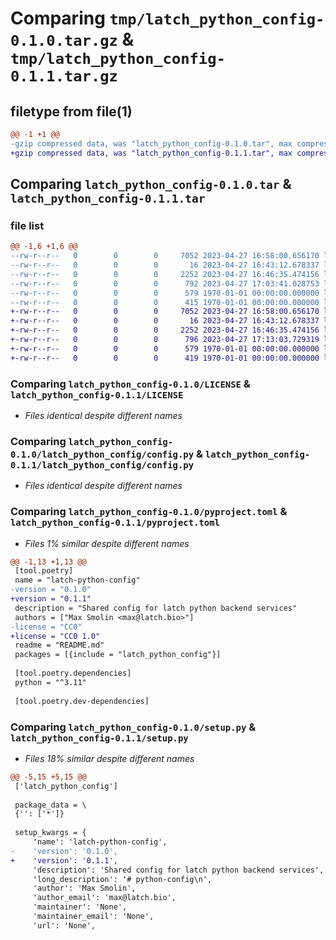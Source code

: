 # Comparing `tmp/latch_python_config-0.1.0.tar.gz` & `tmp/latch_python_config-0.1.1.tar.gz`

## filetype from file(1)

```diff
@@ -1 +1 @@
-gzip compressed data, was "latch_python_config-0.1.0.tar", max compression
+gzip compressed data, was "latch_python_config-0.1.1.tar", max compression
```

## Comparing `latch_python_config-0.1.0.tar` & `latch_python_config-0.1.1.tar`

### file list

```diff
@@ -1,6 +1,6 @@
--rw-r--r--   0        0        0     7052 2023-04-27 16:58:00.656170 latch_python_config-0.1.0/LICENSE
--rw-r--r--   0        0        0       16 2023-04-27 16:43:12.678337 latch_python_config-0.1.0/README.md
--rw-r--r--   0        0        0     2252 2023-04-27 16:46:35.474156 latch_python_config-0.1.0/latch_python_config/config.py
--rw-r--r--   0        0        0      792 2023-04-27 17:03:41.028753 latch_python_config-0.1.0/pyproject.toml
--rw-r--r--   0        0        0      579 1970-01-01 00:00:00.000000 latch_python_config-0.1.0/setup.py
--rw-r--r--   0        0        0      415 1970-01-01 00:00:00.000000 latch_python_config-0.1.0/PKG-INFO
+-rw-r--r--   0        0        0     7052 2023-04-27 16:58:00.656170 latch_python_config-0.1.1/LICENSE
+-rw-r--r--   0        0        0       16 2023-04-27 16:43:12.678337 latch_python_config-0.1.1/README.md
+-rw-r--r--   0        0        0     2252 2023-04-27 16:46:35.474156 latch_python_config-0.1.1/latch_python_config/config.py
+-rw-r--r--   0        0        0      796 2023-04-27 17:13:03.729319 latch_python_config-0.1.1/pyproject.toml
+-rw-r--r--   0        0        0      579 1970-01-01 00:00:00.000000 latch_python_config-0.1.1/setup.py
+-rw-r--r--   0        0        0      419 1970-01-01 00:00:00.000000 latch_python_config-0.1.1/PKG-INFO
```

### Comparing `latch_python_config-0.1.0/LICENSE` & `latch_python_config-0.1.1/LICENSE`

 * *Files identical despite different names*

### Comparing `latch_python_config-0.1.0/latch_python_config/config.py` & `latch_python_config-0.1.1/latch_python_config/config.py`

 * *Files identical despite different names*

### Comparing `latch_python_config-0.1.0/pyproject.toml` & `latch_python_config-0.1.1/pyproject.toml`

 * *Files 1% similar despite different names*

```diff
@@ -1,13 +1,13 @@
 [tool.poetry]
 name = "latch-python-config"
-version = "0.1.0"
+version = "0.1.1"
 description = "Shared config for latch python backend services"
 authors = ["Max Smolin <max@latch.bio>"]
-license = "CC0"
+license = "CC0 1.0"
 readme = "README.md"
 packages = [{include = "latch_python_config"}]
 
 [tool.poetry.dependencies]
 python = "^3.11"
 
 [tool.poetry.dev-dependencies]
```

### Comparing `latch_python_config-0.1.0/setup.py` & `latch_python_config-0.1.1/setup.py`

 * *Files 18% similar despite different names*

```diff
@@ -5,15 +5,15 @@
 ['latch_python_config']
 
 package_data = \
 {'': ['*']}
 
 setup_kwargs = {
     'name': 'latch-python-config',
-    'version': '0.1.0',
+    'version': '0.1.1',
     'description': 'Shared config for latch python backend services',
     'long_description': '# python-config\n',
     'author': 'Max Smolin',
     'author_email': 'max@latch.bio',
     'maintainer': 'None',
     'maintainer_email': 'None',
     'url': 'None',
```


